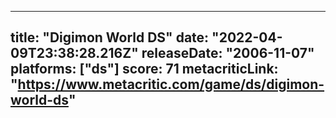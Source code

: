 
---
title: "Digimon World DS"
date: "2022-04-09T23:38:28.216Z"
releaseDate: "2006-11-07"
platforms: ["ds"]
score: 71
metacriticLink: "https://www.metacritic.com/game/ds/digimon-world-ds"
---
